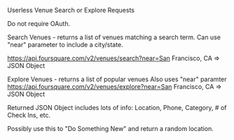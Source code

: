 Userless Venue Search or Explore Requests

Do not require OAuth. 

Search Venues - returns a list of venues matching a search term.
Can use "near" parameter to include a city/state. 

https://api.foursquare.com/v2/venues/search?near=San Francisco, CA => JSON Object

Explore Venues - returns a list of popular venues
Also uses "near" paramter
https://api.foursquare.com/v2/venues/explore?near=San Francisco, CA => JSON Object

Returned JSON Object includes lots of info:
Location, Phone, Category, # of Check Ins, etc.

Possibly use this to "Do Something New" and return a random location.